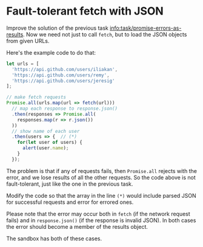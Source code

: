 # Fault-tolerant fetch with JSON

Improve the solution of the previous task <info:task/promise-errors-as-results>. Now we need not just to call `fetch`, but to load the JSON objects from given URLs.

Here's the example code to do that:

```js run
let urls = [
  'https://api.github.com/users/iliakan',
  'https://api.github.com/users/remy',
  'https://api.github.com/users/jeresig'
];

// make fetch requests
Promise.all(urls.map(url => fetch(url)))
  // map each response to response.json()
  .then(responses => Promise.all(
    responses.map(r => r.json())
  ))
  // show name of each user
  .then(users => {  // (*)
    for(let user of users) {
      alert(user.name);
    }
  });
```

The problem is that if any of requests fails, then `Promise.all` rejects with the error, and we lose results of all the other requests. So the code above is not fault-tolerant, just like the one in the previous task.

Modify the code so that the array in the line `(*)` would include parsed JSON for successful requests and error for errored ones.

Please note that the error may occur both in `fetch` (if the network request fails) and in `response.json()` (if the response is invalid JSON). In both cases the error should become a member of the results object.

The sandbox has both of these cases.
